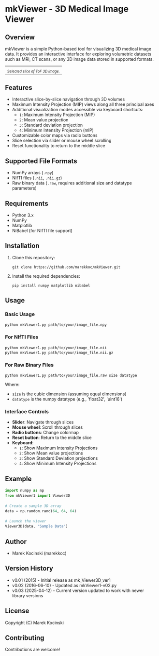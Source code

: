 # mkViewer - 3D Medical Image Viewer

## Overview
mkViewer is a simple Python-based tool for visualizing 3D medical image data. It provides an interactive interface for exploring volumetric datasets such as MRI, CT scans, or any 3D image data stored in supported formats.

<table align="center">
  <tr><td align="center><img src="figs/fig1.png" alt="viewer.png"></td></tr>
  <tr><td align="center"><i><span style="font-size:smaller;">Selected slice of ToF 3D image.</span></i></td></tr>
</table>

## Features
- Interactive slice-by-slice navigation through 3D volumes
- Maximum Intensity Projection (MIP) views along all three principal axes
- Additional visualization modes accessible via keyboard shortcuts:
  - `1`: Maximum Intensity Projection (MIP)
  - `2`: Mean value projection
  - `3`: Standard deviation projection
  - `4`: Minimum Intensity Projection (mIP)
- Customizable color maps via radio buttons
- Slice selection via slider or mouse wheel scrolling
- Reset functionality to return to the middle slice

## Supported File Formats
- NumPy arrays (`.npy`)
- NIfTI files (`.nii`, `.nii.gz`)
- Raw binary data (`.raw`, requires additional size and datatype parameters)

## Requirements
- Python 3.x
- NumPy
- Matplotlib
- NiBabel (for NIfTI file support)

## Installation
1. Clone this repository:
   ```
   git clone https://github.com/marekkoc/mkViewer.git
   ```

2. Install the required dependencies:
   ```
   pip install numpy matplotlib nibabel
   ```

## Usage
### Basic Usage
```
python mkViewer1.py path/to/your/image_file.npy
```

### For NIfTI Files
```
python mkViewer1.py path/to/your/image_file.nii
python mkViewer1.py path/to/your/image_file.nii.gz
```

### For Raw Binary Files
```
python mkViewer1.py path/to/your/image_file.raw size datatype
```
Where:
- `size` is the cubic dimension (assuming equal dimensions)
- `datatype` is the numpy datatype (e.g., 'float32', 'uint16')

### Interface Controls
- **Slider**: Navigate through slices
- **Mouse wheel**: Scroll through slices
- **Radio buttons**: Change colormap
- **Reset button**: Return to the middle slice
- **Keyboard**:
  - `1`: Show Maximum Intensity Projections
  - `2`: Show Mean value projections
  - `3`: Show Standard Deviation projections
  - `4`: Show Minimum Intensity Projections

## Example
```python
import numpy as np
from mkViewer1 import Viewer3D

# Create a sample 3D array
data = np.random.rand(64, 64, 64)

# Launch the viewer
Viewer3D(data, "Sample Data")
```

## Author
- Marek Kocinski (marekkoc)

## Version History
- v0.01 (2015) - Initial release as mk_Viewer3D_ver1
- v0.02 (2016-06-10) - Updated as mkViewer1-v02.py
- v0.03 (2025-04-12) - Current version updated to work with newer library versions

## License
Copyright (C) Marek Kocinski

## Contributing
Contributions are welcome!
